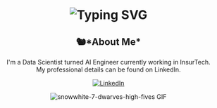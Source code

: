 <!--**CLF3721/CLF3721** is a ✨ _special_ ✨ repository because its `README.md` (this file) appears on your GitHub profile.-->

<div align="center">
    <h1>
        <img src="https://readme-typing-svg.herokuapp.com?font=Birthstone+Bounce&size=40&duration=2500&color=ffb5d3&center=true&vCenter=true&width=435&lines=Hi!!!;I+made...;my+GitHub...;pretty!😁;" alt="Typing SVG"/>
    </h1>
    <h2>🐿️*About Me*</h2>
    <p>I'm a Data Scientist turned AI Engineer currently working in InsurTech.<br>My professional details can be found on LinkedIn.</p>
    <a href="https://www.linkedin.com/in/clf3721/">
        <img src="https://img.shields.io/badge/LinkedIn-0077B5?style=for-the-badge&logo=linkedin&logoColor=white" alt="LinkedIn"/>
    </a>
    <p>
        <img src="https://media1.tenor.com/m/2X1Ja2sXqKMAAAAC/snow-white-high-five.gif" alt="snowwhite-7-dwarves-high-fives GIF"/>
    </p>
</div>

